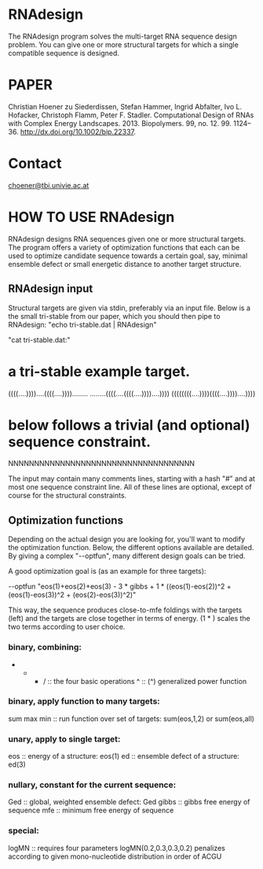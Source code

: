 RNAdesign
=========

The RNAdesign program solves the multi-target RNA sequence design problem. You
can give one or more structural targets for which a single compatible sequence
is designed.

PAPER
=====

Christian Hoener zu Siederdissen, Stefan Hammer, Ingrid Abfalter, Ivo L. Hofacker, Christoph Flamm, Peter F. Stadler.
Computational Design of RNAs with Complex Energy Landscapes.
2013. Biopolymers. 99, no. 12. 99. 1124–36. http://dx.doi.org/10.1002/bip.22337.

Contact
=======

choener@tbi.univie.ac.at



HOW TO USE RNAdesign
====================

RNAdesign designs RNA sequences given one or more structural targets. The
program offers a variety of optimization functions that each can be used to
optimize candidate sequence towards a certain goal, say, minimal ensemble
defect or small energetic distance to another target structure.


RNAdesign input
---------------

Structural targets are given via stdin, preferably via an input file. Below is
a the small tri-stable from our paper, which you should then pipe to RNAdesign:
"echo tri-stable.dat | RNAdesign"

"cat tri-stable.dat:"

 # a tri-stable example target.
 ((((....))))....((((....))))........
 ........((((....((((....))))....))))
 ((((((((....))))((((....))))....))))
 # below follows a trivial (and optional) sequence constraint.
 NNNNNNNNNNNNNNNNNNNNNNNNNNNNNNNNNNNN

The input may contain many comments lines, starting with a hash "#" and at most
one sequence constraint line. All of these lines are optional, except of course
for the structural constraints.


Optimization functions
----------------------

Depending on the actual design you are looking for, you'll want to modify the
optimization function. Below, the different options available are detailed. By
giving a complex "--optfun", many different design goals can be tried.

A good optimization goal is (as an example for three targets):

--optfun "eos(1)+eos(2)+eos(3) - 3 * gibbs + 1 * ((eos(1)-eos(2))^2 + (eos(1)-eos(3))^2 + (eos(2)-eos(3))^2)"

This way, the sequence produces close-to-mfe foldings with the targets (left)
and the targets are close together in terms of energy. (1 * ) scales the two
terms according to user choice.

### binary, combining:

+ - * /  :: the four basic operations
^        :: (^) generalized power function

### binary, apply function to many targets:

sum max min   :: run function over set of targets: sum(eos,1,2) or sum(eos,all)

### unary, apply to single target:

eos      :: energy of a structure: eos(1)
ed       :: ensemble defect of a structure: ed(3)

### nullary, constant for the current sequence:

Ged      :: global, weighted ensemble defect: Ged
gibbs    :: gibbs free energy of sequence
mfe      :: minimum free energy of sequence

### special:

logMN    :: requires four parameters logMN(0.2,0.3,0.3,0.2) penalizes according to given mono-nucleotide distribution in order of ACGU

